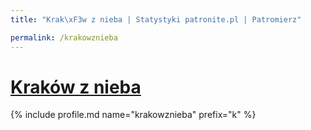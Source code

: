 ```yaml
---
title: "Krak\xF3w z nieba | Statystyki patronite.pl | Patromierz"

permalink: /krakowznieba
---
```


# [Kraków z nieba](https://patronite.pl/krakowznieba)

{% include profile.md name="krakowznieba" prefix="k" %}

